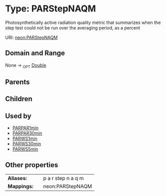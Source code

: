 
# Type: PARStepNAQM


Photosynthetically active radiation quality metric that summarizes when the step test could not be run over the averaging period, as a percent

URI: [neon:PARStepNAQM](https://data.neonscience.org/PARStepNAQM)


## Domain and Range

None ->  <sub>OPT</sub> [Double](types/Double.md)

## Parents


## Children


## Used by

 * [PARPAR1min](PARPAR1min.md)
 * [PARPAR30min](PARPAR30min.md)
 * [PARWS1min](PARWS1min.md)
 * [PARWS30min](PARWS30min.md)
 * [PARWS5min](PARWS5min.md)

## Other properties

|  |  |  |
| --- | --- | --- |
| **Aliases:** | | p a r step n a q m |
| **Mappings:** | | neon:PARStepNAQM |

